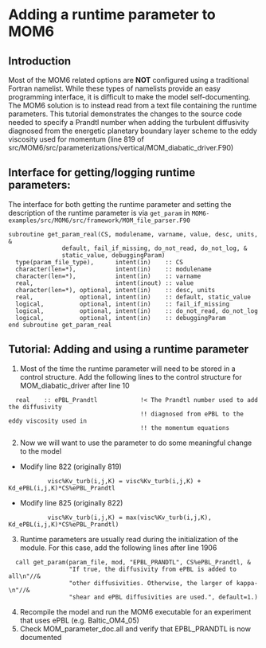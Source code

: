 # Adding a runtime parameter to MOM6
## Introduction
Most of the MOM6 related options are **NOT** configured using a traditional Fortran namelist. While these types of namelists provide an easy programming interface, it is difficult to make the model self-documenting. The MOM6 solution is to instead read from a text file containing the runtime parameters. This tutorial demonstrates the changes to the source code needed to specify a Prandtl number when adding the turbulent diffusivity diagnosed from the energetic
planetary boundary layer scheme to the eddy viscosity used for momentum (line 819 of
src/MOM6/src/parameterizations/vertical/MOM_diabatic_driver.F90)

## Interface for getting/logging runtime parameters:
The interface for both getting the runtime parameter and setting the description of the runtime parameter is via
`get_param` in  `MOM6-examples/src/MOM6/src/framework/MOM_file_parser.F90`
```
subroutine get_param_real(CS, modulename, varname, value, desc, units, &
               default, fail_if_missing, do_not_read, do_not_log, &
               static_value, debuggingParam)
  type(param_file_type),      intent(in)    :: CS
  character(len=*),           intent(in)    :: modulename
  character(len=*),           intent(in)    :: varname
  real,                       intent(inout) :: value
  character(len=*), optional, intent(in)    :: desc, units
  real,             optional, intent(in)    :: default, static_value
  logical,          optional, intent(in)    :: fail_if_missing
  logical,          optional, intent(in)    :: do_not_read, do_not_log
  logical,          optional, intent(in)    :: debuggingParam
end subroutine get_param_real
```
 
## Tutorial: Adding and using a runtime parameter
1. Most of the time the runtime parameter will need to be stored in a control structure. Add the following lines to the
   control structure for MOM_diabatic_driver after line 10
```
  real    :: ePBL_Prandtl            !< The Prandtl number used to add the diffusivity 
                                     !! diagnosed from ePBL to the eddy viscosity used in
                                     !! the momentum equations
```
2. Now we will want to use the parameter to do some meaningful change to the model
* Modify line 822 (originally 819)
```
           visc%Kv_turb(i,j,K) = visc%Kv_turb(i,j,K) + Kd_ePBL(i,j,K)*CS%ePBL_Prandtl
```
* Modify line 825 (originally 822)
```
           visc%Kv_turb(i,j,K) = max(visc%Kv_turb(i,j,K), Kd_ePBL(i,j,K)*CS%ePBL_Prandtl)
```
3. Runtime parameters are usually read during the initialization of the module. For this case, add the following lines
   after line 1906
```
  call get_param(param_file, mod, "EPBL_PRANDTL", CS%ePBL_Prandtl, &
                 "If true, the diffusivity from ePBL is added to all\n"//&
                 "other diffusivities. Otherwise, the larger of kappa-\n"//&
                 "shear and ePBL diffusivities are used.", default=1.)
```
4. Recompile the model and run the MOM6 executable for an experiment that uses ePBL (e.g. Baltic_OM4_05)
5. Check MOM_parameter_doc.all and verify that EPBL_PRANDTL is now documented
<!--stackedit_data:
eyJoaXN0b3J5IjpbNzM5MzYwODgyLDExMjgxNDA4NjRdfQ==
-->
